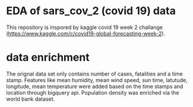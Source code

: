 # EDA of sars_cov_2 (covid 19) data
This repository is inspored by kaggle covid 19 week 2 challange (https://www.kaggle.com/c/covid19-global-forecasting-week-2).

# data enrichment
The orignal data set only contains number of cases, fatalities and a time stamp. Features like mean humidity, mean wind speed, sun time, latutude, longitude, mean temperature were added based on the time stamps and location through bigquery api. Population density was enriched via the world bank dataset.
